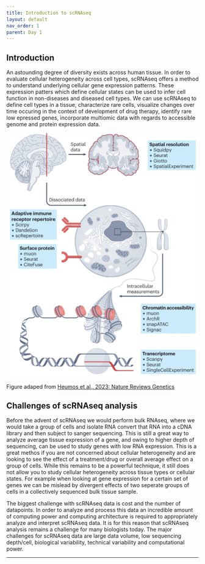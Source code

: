 ```yaml
---
title: Introduction to scRNAseq
layout: default
nav_order: 1
parent: Day 1
---
```


## Introduction
An astounding degree of diversity exists across human tissue. In order to evaluate cellular heterogeneity across cell types, scRNAseq offers a method to understand underlying cellular gene expression patterns. These expression patters which define cellular states can be used to infer cell function in non-diseases and diseased cell types. We can use scRNAseq to define cell types in a tissue, characterize rare cells, visualize changes over time occuring in the context of development of drug therapy, identify rare low epressed genes, incorporate multiomic data with regards to accessible genome and protein expression data.

![](/assets/images/seq1.PNG)

Figure adaped from [Heumos et al., 2023: Nature Reviews Genetics](https://www.nature.com/articles/s41576-023-00586-w)

## Challenges of scRNAseq analysis
Before the advent of scRNAseq we would perform bulk RNAseq, where we would take a group of cells and isolate RNA convert that RNA into a cDNA library and then subject to sanger sequencing. This is still a great way to analyze average tissue expression of a gene, and owing to higher depth of sequencing, can be used to study genes with low RNA expression. This is a great methos if you are not concerned about cellular heterogeneity and are looking to see the effect of a treatment/drug or overall average effect on a group of cells. While this remains to be a powerful technique, it still does not allow you to study cellular heterogeneity across tissue types or cellular states. For example when looking at gene expression for a certain set of genes we can be mislead by divergent effects of two seperate groups of cells in a collectively sequenced bulk tissue sample.

The biggest challenge with scRNAseq data is cost and the number of datapoints. In order to analyze and process this data an incredible amount of computing power and computing architecture is required to appropriately analyze and interpret scRNAseq data. It is for this reason that scRNAseq analysis remains a challenge for many biologists today. The major challenges for scRNAseq data are large data volume, low sequencing depth/cell, biological variability, technical variability and computational power.  



----

[Just the Docs]: https://just-the-docs.github.io/just-the-docs/
[GitHub Pages]: https://docs.github.com/en/pages
[README]: https://github.com/just-the-docs/just-the-docs-template/blob/main/README.md
[Jekyll]: https://jekyllrb.com
[GitHub Pages / Actions workflow]: https://github.blog/changelog/2022-07-27-github-pages-custom-github-actions-workflows-beta/
[use this template]: https://github.com/just-the-docs/just-the-docs-template/generate
